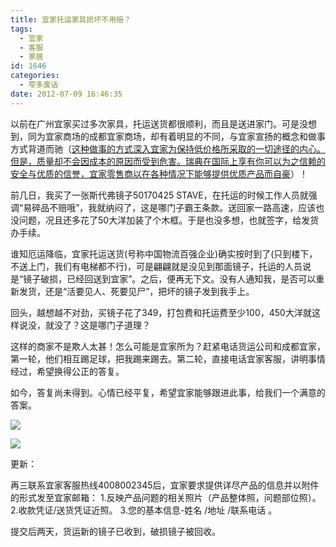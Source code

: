 ```yaml
---
title: 宜家托运家具损坏不用赔？
tags:
  - 宜家
  - 客服
  - 家居
id: 1646
categories:
  - 窄多废话
date: 2012-07-09 16:46:35
---
```


以前在广州宜家买过多次家具，托运送货都很顺利，而且是送进家门。可是没想到，同为宜家商场的成都宜家商场，却有着明显的不同，与宜家宣扬的概念和做事方式背道而驰（[这种做事的方式深入宜家为保持低价格所采取的一切途径的内心。但是，质量却不会因成本的原因而受到危害。瑞典在国际上享有你可以为之信赖的安全与优质的信誉，宜家零售商以在各种情况下能够提供优质产品而自豪](http://www.ikea.com/ms/zh_CN/about_ikea/the_ikea_way/swedish_heritage/index.html)）！

前几日，我买了一张斯代弗镜子50170425 STAVE，在托运的时候工作人员就强调“易碎品不赔哦”，我就纳闷了，这是哪门子霸王条款。送回家一路高速，应该也没问题，况且还多花了50大洋加装了个木框。于是也没多想，也就签字，给发货办手续。

谁知厄运降临，宜家托运送货(号称中国物流百强企业)确实按时到了(只到楼下，不送上门，我们有电梯都不行)，可是翩翩就是没见到那面镜子，托运的人员说是“镜子破损，已经回送到宜家”。之后，便再无下文。没有人通知我，是否可以重新发货，还是“活要见人、死要见尸”，把坏的镜子发到我手上。

回头，越想越不对劲，买镜子花了349，打包费和托运费至少100，450大洋就这样说没，就没了？这是哪门子道理？

这样的商家不是欺人太甚！怎么可能是宜家所为？赶紧电话货运公司和成都宜家，第一轮，他们相互踢足球，把我踢来踢去。第二轮，直接电话宜家客服，讲明事情经过，希望换得公正的答复。

如今，答复尚未得到。心情已经平复，希望宜家能够跟进此事，给我们一个满意的答案。

![](http://distilleryimage1.instagram.com/2e23d0ccca4011e19894123138140d8c_7.jpg)

![](http://distilleryimage11.instagram.com/c90a5174ca4011e18cf91231380fd29b_7.jpg)

更新：

再三联系宜家客服热线4008002345后，宜家要求提供详尽产品的信息并以附件的形式发至宜家邮箱：
1.反映产品问题的相关照片（产品整体照，问题部位照）。
2.收款凭证/送货凭证近照。
3.您的基本信息-姓名 /地址 /联系电话 。

提交后两天，货运新的镜子已收到，破损镜子被回收。